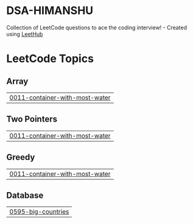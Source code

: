 # DSA-HIMANSHU
Collection of LeetCode questions to ace the coding interview! - Created using [LeetHub](https://github.com/QasimWani/LeetHub)

<!---LeetCode Topics Start-->
# LeetCode Topics
## Array
|  |
| ------- |
| [0011-container-with-most-water](https://github.com/Himanshu2126/Placement-Preparation-Module/tree/master/0011-container-with-most-water) |
## Two Pointers
|  |
| ------- |
| [0011-container-with-most-water](https://github.com/Himanshu2126/Placement-Preparation-Module/tree/master/0011-container-with-most-water) |
## Greedy
|  |
| ------- |
| [0011-container-with-most-water](https://github.com/Himanshu2126/Placement-Preparation-Module/tree/master/0011-container-with-most-water) |
## Database
|  |
| ------- |
| [0595-big-countries](https://github.com/Himanshu2126/Placement-Preparation-Module/tree/master/0595-big-countries) |
<!---LeetCode Topics End-->